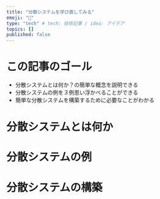 ```yaml
---
title: "分散システムを学び直してみる"
emoji: "👋"
type: "tech" # tech: 技術記事 / idea: アイデア
topics: []
published: false
---
```


# この記事のゴール
- 分散システムとは何か？の簡単な概念を説明できる
- 分散システムの例を３例思い浮かべることができる
- 簡単な分散システムを構築するために必要なことがわかる

# 分散システムとは何か
# 分散システムの例
# 分散システムの構築
